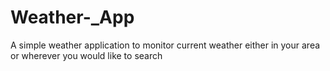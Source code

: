# Weather-_App
A simple weather application to monitor current weather either in your area or wherever you would like to search
